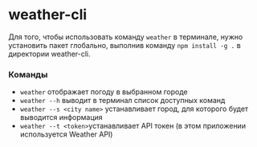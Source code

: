 # weather-cli

Для того, чтобы использовать команду `weather` в терминале, нужно установить пакет глобально, выполнив команду `npm install -g .` в директории weather-cli.

### Команды

- `weather` отображает погоду в выбранном городе
- `weather --h` выводит в терминал список доступных команд
- `weather --s <city name>` устанавливает город, для которого будет выводится информация
- `weather --t <token>`устанавливает API токен (в этом приложении используется Weather API)
